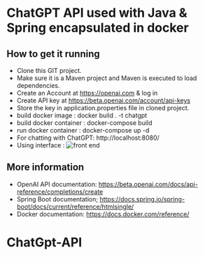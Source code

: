 # ChatGPT API used with Java & Spring encapsulated in docker

## How to get it running
* Clone this GIT project.
* Make sure it is a Maven project and Maven is executed to load dependencies.
* Create an Account at https://openai.com & log in
* Create API key at https://beta.openai.com/account/api-keys
* Store the key in application.properties file in cloned project.
* build docker image :  docker build . -t chatgpt 
* build docker container : docker-compose build
* run docker container : docker-compose up -d
* For chatting with ChatGPT: http://localhost:8080/
* Using interface : 
![front end](https://user-images.githubusercontent.com/86418817/214862129-1367b425-f206-4feb-b440-265f707abad3.png)

## More information
* OpenAI API documentation: https://beta.openai.com/docs/api-reference/completions/create
* Spring Boot documentation; https://docs.spring.io/spring-boot/docs/current/reference/htmlsingle/
* Docker documentation: https://docs.docker.com/reference/
# ChatGpt-API

